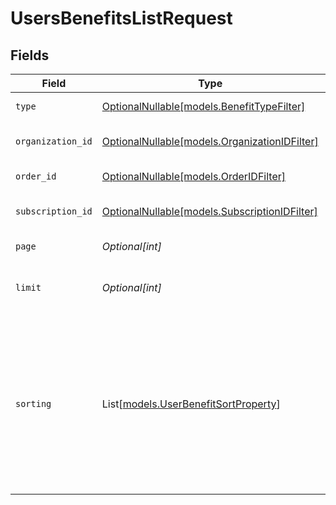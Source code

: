 # UsersBenefitsListRequest


## Fields

| Field                                                                                                                                                                   | Type                                                                                                                                                                    | Required                                                                                                                                                                | Description                                                                                                                                                             |
| ----------------------------------------------------------------------------------------------------------------------------------------------------------------------- | ----------------------------------------------------------------------------------------------------------------------------------------------------------------------- | ----------------------------------------------------------------------------------------------------------------------------------------------------------------------- | ----------------------------------------------------------------------------------------------------------------------------------------------------------------------- |
| `type`                                                                                                                                                                  | [OptionalNullable[models.BenefitTypeFilter]](../models/benefittypefilter.md)                                                                                            | :heavy_minus_sign:                                                                                                                                                      | Filter by benefit type.                                                                                                                                                 |
| `organization_id`                                                                                                                                                       | [OptionalNullable[models.OrganizationIDFilter]](../models/organizationidfilter.md)                                                                                      | :heavy_minus_sign:                                                                                                                                                      | Filter by organization ID.                                                                                                                                              |
| `order_id`                                                                                                                                                              | [OptionalNullable[models.OrderIDFilter]](../models/orderidfilter.md)                                                                                                    | :heavy_minus_sign:                                                                                                                                                      | Filter by order ID.                                                                                                                                                     |
| `subscription_id`                                                                                                                                                       | [OptionalNullable[models.SubscriptionIDFilter]](../models/subscriptionidfilter.md)                                                                                      | :heavy_minus_sign:                                                                                                                                                      | Filter by subscription ID.                                                                                                                                              |
| `page`                                                                                                                                                                  | *Optional[int]*                                                                                                                                                         | :heavy_minus_sign:                                                                                                                                                      | Page number, defaults to 1.                                                                                                                                             |
| `limit`                                                                                                                                                                 | *Optional[int]*                                                                                                                                                         | :heavy_minus_sign:                                                                                                                                                      | Size of a page, defaults to 10. Maximum is 100.                                                                                                                         |
| `sorting`                                                                                                                                                               | List[[models.UserBenefitSortProperty](../models/userbenefitsortproperty.md)]                                                                                            | :heavy_minus_sign:                                                                                                                                                      | Sorting criterion. Several criteria can be used simultaneously and will be applied in order. Add a minus sign `-` before the criteria name to sort by descending order. |
